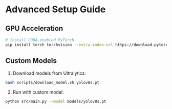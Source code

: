 # Advanced Setup Guide

## GPU Acceleration

```bash
# Install CUDA-enabled PyTorch
pip install torch torchvision --extra-index-url https://download.pytorch.org/whl/cu118
```

## Custom Models

1. Download models from Ultralytics:

```bash
bash scripts/download_model.sh yolov8s.pt
```

2. Run with custom model:

```bash
python src/main.py --model models/yolov8s.pt
```
